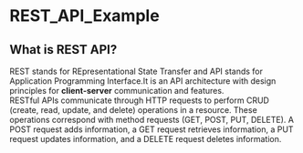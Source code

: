 # REST_API_Example

## What is REST API?
REST stands for REpresentational State Transfer and API stands for Application Programming Interface.It is an API architecture with design principles for **client-server** communication and features.  
RESTful APIs communicate through HTTP requests to perform CRUD (create, read, update, and delete) operations in a resource. These operations correspond with method requests (GET, POST, PUT, DELETE). A POST request adds information, a GET request retrieves information, a PUT request updates information, and a DELETE request deletes information.

